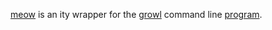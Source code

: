 [meow][1] is an ity wrapper for the [growl][2] command line [program][3].

[1]: http://github.com/softprops/meow/
[2]: http://growl.info/
[3]: http://growl.info/extras.php#growlnotify/
